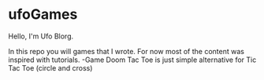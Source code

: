 # ufoGames
Hello, I'm Ufo Blorg.

In this repo you will games that I wrote.
For now most of the content was inspired with tutorials.
-Game Doom Tac Toe is just simple alternative for Tic Tac Toe (circle and cross)

